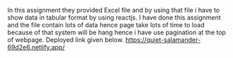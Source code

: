In this assignment they provided Excel file and by using that file i have to show data in tabular format by using reactjs. I have done this assignment and the file contain lots of data hence page take lots of time to load because of that system will be hang hence i have use pagination at the top of webpage. Deployed link given below.
https://quiet-salamander-69d2e6.netlify.app/
